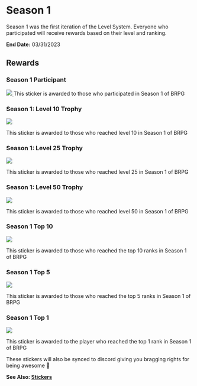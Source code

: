 # Season 1

Season 1 was the first iteration of the Level System. Everyone who participated will receive rewards based on their level and ranking.

**End Date:** 03/31/2023

## Rewards

### Season 1 Participant

<a href="https://wax.atomichub.io/explorer/template/wax-mainnet/brpg/669310">
    <img src="https://atomichub-ipfs.com/ipfs/QmZCtMz4XqsYcLuJmnajv6xcLFWLrajaoWuC9WcGbmoMHh" />
</a>
This sticker is awarded to those who participated in Season 1 of BRPG

### Season 1: Level 10 Trophy

<a href="https://wax.atomichub.io/explorer/template/wax-mainnet/brpg/669309">
    <img src="https://atomichub-ipfs.com/ipfs/QmPWvRjbWqnFUkP9Vci78QMN3gmzXHbFhH6fa561rXYTKk" />
</a>

This sticker is awarded to those who reached level 10 in Season 1 of BRPG

### Season 1: Level 25 Trophy

<a href="https://wax.atomichub.io/explorer/template/wax-mainnet/brpg/669311">
    <img src="https://atomichub-ipfs.com/ipfs/QmdSfP5CEKz9YbVNbMR4UW61Qoa1nN8KvxTEsoxpc4D9it" />
</a>

This sticker is awarded to those who reached level 25 in Season 1 of BRPG

### Season 1: Level 50 Trophy

<a href="https://wax.atomichub.io/explorer/template/wax-mainnet/brpg/669312">
    <img src="https://atomichub-ipfs.com/ipfs/QmW8Cg7evdfHBGGSg4NRvdwSc1duns82BtkiKoD5oGHxav" />
</a>

This sticker is awarded to those who reached level 50 in Season 1 of BRPG

### Season 1 Top 10

<a href="https://wax.atomichub.io/explorer/template/wax-mainnet/brpg/669314">
    <img src="https://atomichub-ipfs.com/ipfs/QmdsigJaBgLhDBKFdtZtoYXFQ6GsZEzPBCEZxkjqHGD1aV" />
</a>

This sticker is awarded to those who reached the top 10 ranks in Season 1 of BRPG

### Season 1 Top 5

<a href="https://wax.atomichub.io/explorer/template/wax-mainnet/brpg/669315">
    <img src="https://atomichub-ipfs.com/ipfs/Qmc2YpUmBLuPq4YbWK7QRauWmf76qFUg34uHcsWSVSvRvn" />
</a>

This sticker is awarded to those who reached the top 5 ranks in Season 1 of BRPG

### Season 1 Top 1

<a href="https://wax.atomichub.io/explorer/template/wax-mainnet/brpg/669316">
    <img src="https://atomichub-ipfs.com/ipfs/QmNuzveBNGsvRbtEt6ScSHUMEeteRrC1nM4Q9BvVfSAu5X" />
</a>

This sticker is awarded to the player who reached the top 1 rank in Season 1 of BRPG

These stickers will also be synced to discord giving you bragging rights for being awesome 🙂

**See Also: [Stickers](../stickers)**
